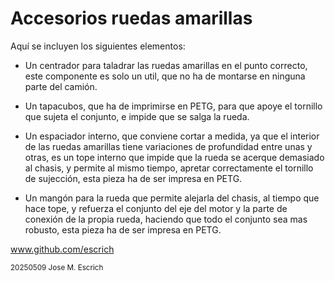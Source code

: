 # Accesorios ruedas amarillas

Aquí se incluyen los siguientes elementos:

- Un centrador para taladrar las ruedas amarillas en el punto correcto, este componente es solo un util, que no ha de montarse en ninguna parte del camión.

- Un tapacubos, que ha de imprimirse en PETG, para que apoye el tornillo que sujeta el conjunto, e impide que se salga la rueda.

- Un espaciador interno, que conviene cortar a medida, ya que el interior de las ruedas amarillas tiene variaciones de profundidad entre unas y otras, es un tope interno que impide que la rueda se acerque demasiado al chasis, y permite al mismo tiempo,
  apretar correctamente el tornillo de sujección, esta pieza ha de ser impresa en PETG.

- Un mangón para la rueda que permite alejarla del chasis, al tiempo que hace tope, y refuerza el conjunto del eje del motor y la parte de conexión de la propia rueda, haciendo que todo el conjunto sea mas robusto, esta pieza ha de ser impresa en PETG.

www.github.com/escrich

<sub> 
20250509 Jose M. Escrich 
</sub>
